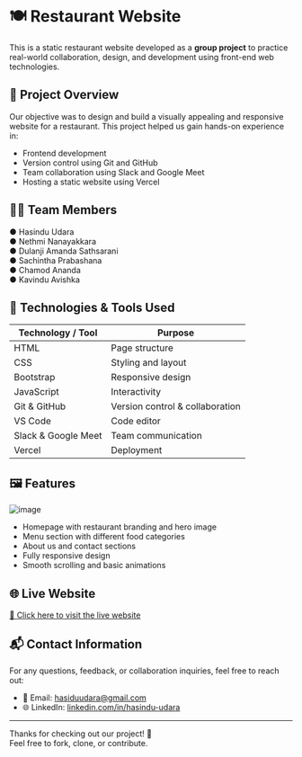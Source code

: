 # 🍽️ Restaurant Website

This is a static restaurant website developed as a **group project** to practice real-world collaboration, design, and development using front-end web technologies.

## 📌 Project Overview

Our objective was to design and build a visually appealing and responsive website for a restaurant. This project helped us gain hands-on experience in:

- Frontend development
- Version control using Git and GitHub
- Team collaboration using Slack and Google Meet
- Hosting a static website using Vercel

## 🧑‍💻 Team Members

● Hasindu Udara  
● Nethmi Nanayakkara  
● Dulanji Amanda Sathsarani  
● Sachintha Prabashana  
● Chamod Ananda  
● Kavindu Avishka

## 🚀 Technologies & Tools Used

| Technology / Tool      | Purpose                        |
|------------------------|--------------------------------|
| HTML                   | Page structure                 |
| CSS                    | Styling and layout             |
| Bootstrap              | Responsive design              |
| JavaScript             | Interactivity                  |
| Git & GitHub           | Version control & collaboration|
| VS Code                | Code editor                    |
| Slack & Google Meet    | Team communication             |
| Vercel                 | Deployment                     |

## 🖼️ Features

![image](https://github.com/user-attachments/assets/794a9a26-7f53-46a2-bffe-688c63aab329)


- Homepage with restaurant branding and hero image  
- Menu section with different food categories  
- About us and contact sections  
- Fully responsive design  
- Smooth scrolling and basic animations  

## 🌐 Live Website

[🔗 Click here to visit the live website](https://group-project-1-restaurant-website.vercel.app/)  

## 📬 Contact Information

For any questions, feedback, or collaboration inquiries, feel free to reach out:

- 📧 Email: hasiduudara@gmail.com  
- 🌐 LinkedIn: [linkedin.com/in/hasindu-udara](https://www.linkedin.com/in/hasindu-udara/) 

------------

Thanks for checking out our project! 🙌  
Feel free to fork, clone, or contribute.
